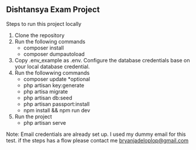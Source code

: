 ## Dishtansya Exam Project
Steps to run this project locally

1. Clone the repository
2. Run the following commands
    - composer install
    - composer dumpautoload
3. Copy .env_example as .env. Configure the database credentials base on your local database credential.
4. Run the followwing commands
    - composer update *optional
    - php artisan key:generate
    - php artisa migrate
    - php artisan db:seed
    - php artisan passport:install
    - npm install && npm run dev
5. Run the project
    - php artisan serve

Note: Email credentials are already set up. I used my dummy email for this test.
if the steps has a flow please contact me bryanjadeloplop@gmail.com
